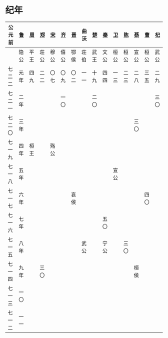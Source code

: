 # 纪年

公元前|[鲁]|[周]|[郑]|[宋]|[齐]|[晋]|曲沃|[楚]|[秦]|[卫]|[陈]|[蔡]|[曹]|[杞]|
------|----|----|----|----|----|----|----|----|----|----|----|----|----|----|
      |隐公|平王|荘公|穆公|僖公|鄂侯|荘伯|武王|文公|桓公|桓公|宣公|桓公|武公|
七二二|元年|四九|二二|〇七|〇九|〇二|一一|十九|四四|一三|二三|二八|三五|二九|
七二一|二年|    |    |    |一〇|    |    |二〇|    |    |    |    |    |三〇|
七二〇|三年|    |    |    |    |    |    |    |    |    |    |三〇|    |    |
七一九|四年|桓王|    |殇公|    |    |    |    |    |    |    |    |    |    |
七一八|五年|    |    |    |    |    |    |    |    |宣公|    |    |    |    |
七一七|六年|    |    |    |    |哀侯|    |    |    |    |    |    |四〇|    |
七一六|七年|    |    |    |    |    |    |    |五〇|    |    |    |    |    |
七一五|八年|    |    |    |    |    |武公|    |宁公|    |三〇|    |    |    |
七一四|九年|    |三〇|    |    |    |    |    |    |    |    |桓侯|    |    |
七一三|一〇|    |    |    |    |    |    |    |    |    |    |    |    |    |
七一二|一一|    |    |    |    |    |    |    |    |    |    |    |    |    |

[周]: http://baike.baidu.com/subview/6573/5070499.htm
[鲁]: http://baike.baidu.com/view/112125.htm
[郑]: http://baike.baidu.com/subview/39956/5118052.htm
[宋]: http://baike.baidu.com/subview/169458/7879374.htm
[齐]: http://baike.baidu.com/subview/268562/8904016.htm
[晋]: http://baike.baidu.com/item/%E6%99%8B%E5%9B%BD/4862635
[楚]: http://baike.baidu.com/item/%E6%A5%9A%E5%9B%BD/950754
[秦]: http://baike.baidu.com/item/%E7%A7%A6%E5%9B%BD/2046221
[卫]: http://baike.baidu.com/subview/388889/6092585.htm
[陈]: http://baike.baidu.com/subview/169343/6888357.htm
[蔡]: http://baike.baidu.com/view/169347.htm
[曹]: http://baike.baidu.com/subview/169371/7379700.htm
[杞]: http://baike.baidu.com/view/85970.htm
